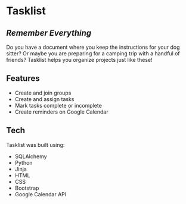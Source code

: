 # Tasklist
## _Remember Everything_

Do you have a document where you keep the instructions for your dog sitter? Or maybe you are preparing for a camping trip with a handful of friends? Tasklist helps you organize projects just like these! 

## Features

- Create and join groups
- Create and assign tasks
- Mark tasks complete or incomplete
- Create reminders on Google Calendar

## Tech

Tasklist was built using:

- SQLAlchemy
- Python
- Jinja
- HTML
- CSS
- Bootstrap
- Google Calendar API